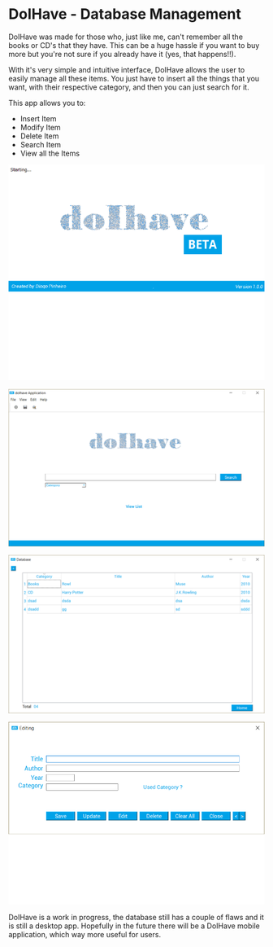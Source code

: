# DoIHave - Database Management

DoIHave was made for those who, just like me, can't remember all the books or CD's that they have. This can be a huge hassle if 
you want to buy more but you're not sure if you already have it (yes, that happens!!).

With it's very simple and intuitive interface, DoIHave allows the user to easily manage all these items. You just have to insert all the things that you want, with their respective category, and then you can just search for it. 

This app allows you to: 
  - Insert Item 
  - Modify Item
  - Delete Item
  - Search Item
  - View all the Items

![](doIhave/screenshot/1.png)

![](doIhave/screenshot/2.png)

![](doIhave/screenshot/3.png)

![](doIhave/screenshot/4.png)

DoIHave is a work in progress, the database still has a couple of flaws and it is still a desktop app. Hopefully in the future
there will be a DoIHave mobile application, which way more useful for users.
